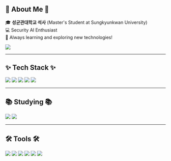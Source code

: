 <!--내용 부분-->
## 🧸 About Me 🧸
🎓 **성균관대학교 석사** (Master's Student at Sungkyunkwan University)  
💻 Security AI Enthusiast  
🚀 Always learning and exploring new technologies!  

<picture>
  <source srcset="https://github-readme-stats.vercel.app/api?username=xininny&show_icons=true&theme=dark" media="(prefers-color-scheme: dark)" />
  <source srcset="https://github-readme-stats.vercel.app/api?username=xininny&show_icons=true&theme=light" media="(prefers-color-scheme: light)" />
  <img src="https://github-readme-stats.vercel.app/api?username=xininny&show_icons=true&theme=default" />
</picture>

---

## ✨ Tech Stack ✨
<img src="https://img.shields.io/badge/react-20232a.svg?style=for-the-badge&logo=react&logoColor=61DAFB" />
<img src="https://img.shields.io/badge/javascript-F7DF1E.svg?style=for-the-badge&logo=javascript&logoColor=20232a" />
<img src="https://img.shields.io/badge/html5-E34F26.svg?style=for-the-badge&logo=html5&logoColor=white" />
<img src="https://img.shields.io/badge/css3-1572B6.svg?style=for-the-badge&logo=css3&logoColor=white" />
<img src="https://img.shields.io/badge/Flutter-02569B?style=for-the-badge&logo=flutter&logoColor=white" />

---

## 📚 Studying 📚
<img src="https://img.shields.io/badge/typescript-007ACC.svg?style=for-the-badge&logo=typescript&logoColor=white" />
<img src="https://img.shields.io/badge/React%20Query-FF4154?style=for-the-badge&logo=react%20query&logoColor=white" />

---

## 🛠 Tools 🛠
<img src="https://img.shields.io/badge/git-F05033.svg?style=for-the-badge&logo=git&logoColor=white" />
<img src="https://img.shields.io/badge/github-181717.svg?style=for-the-badge&logo=github&logoColor=white" />
<img src="https://img.shields.io/badge/VSCode-2C2C32.svg?style=for-the-badge&logo=visual-studio-code&logoColor=22ABF3" />
<img src="https://img.shields.io/badge/Gatsby-663399?style=for-the-badge&logo=gatsby&logoColor=white" />
<img src="https://img.shields.io/badge/Notion-F3F3F3.svg?style=for-the-badge&logo=notion&logoColor=black" />
<img src="https://img.shields.io/badge/figma-F24E1E.svg?style=for-the-badge&logo=figma&logoColor=white" />

